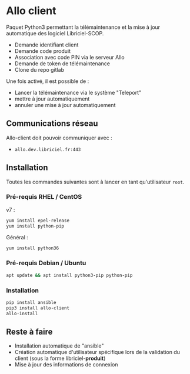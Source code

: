 # Allo client

Paquet Python3 permettant la télémaintenance et la mise à jour automatique des logiciel Libriciel-SCOP.
- Demande identifiant client
- Demande code produit
- Association avec code PIN via le serveur Allo
- Demande de token de télémaintenance
- Clone du repo gitlab

Une fois activé, il est possible de :
- Lancer la télémaintenance via le système "Teleport"
- mettre à jour automatiquement
- annuler une mise à jour automatiquement

## Communications réseau

Allo-client doit pouvoir communiquer avec :
- `allo.dev.libriciel.fr:443`

## Installation

Toutes les commandes suivantes sont à lancer en tant qu'utilisateur `root`.

### Pré-requis RHEL / CentOS

v7 :
```bash
yum install epel-release
yum install python-pip
```

Général :
```bash
yum install python36
```

### Pré-requis Debian / Ubuntu

```bash
apt update && apt install python3-pip python-pip
```

### Installation

```bash
pip install ansible
pip3 install allo-client
allo-install
```

## Reste à faire

- Installation automatique de "ansible"
- Création automatique d'utilisateur spécifique lors de la validation du client (sous la forme libriciel-**produit**)
- Mise à jour des informations de connexion



